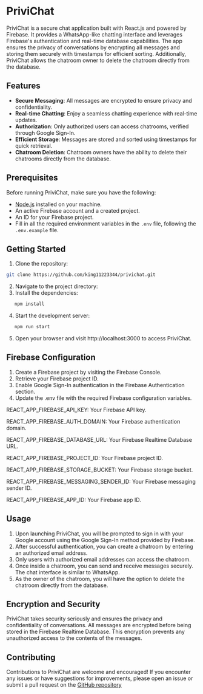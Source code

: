 # PriviChat

PriviChat is a secure chat application built with React.js and powered by Firebase. It provides a WhatsApp-like chatting interface and leverages Firebase's authentication and real-time database capabilities. The app ensures the privacy of conversations by encrypting all messages and storing them securely with timestamps for efficient sorting. Additionally, PriviChat allows the chatroom owner to delete the chatroom directly from the database.

## Features

- **Secure Messaging**: All messages are encrypted to ensure privacy and confidentiality.
- **Real-time Chatting**: Enjoy a seamless chatting experience with real-time updates.
- **Authorization**: Only authorized users can access chatrooms, verified through Google Sign-In.
- **Efficient Storage**: Messages are stored and sorted using timestamps for quick retrieval.
- **Chatroom Deletion**: Chatroom owners have the ability to delete their chatrooms directly from the database.

## Prerequisites

Before running PriviChat, make sure you have the following:

- [Node.js](https://nodejs.org) installed on your machine.
- An active Firebase account and a created project.
- An ID for your Firebase project.
- Fill in all the required environment variables in the `.env` file, following the `.env.example` file.

## Getting Started

1. Clone the repository:

```bash
git clone https://github.com/king11223344/privichat.git
```
2. Navigate to the project directory:
3. Install the dependencies:
```bash
   npm install
```
4. Start the development server:
```bash
   npm run start
```
5. Open your browser and visit http://localhost:3000 to access PriviChat.

## Firebase Configuration

1. Create a Firebase project by visiting the Firebase Console.
2. Retrieve your Firebase project ID.
3. Enable Google Sign-In authentication in the Firebase Authentication section.
4. Update the .env file with the required Firebase configuration variables.
   
REACT_APP_FIREBASE_API_KEY: Your Firebase API key.

REACT_APP_FIREBASE_AUTH_DOMAIN: Your Firebase authentication domain.

REACT_APP_FIREBASE_DATABASE_URL: Your Firebase Realtime Database URL.

REACT_APP_FIREBASE_PROJECT_ID: Your Firebase project ID.

REACT_APP_FIREBASE_STORAGE_BUCKET: Your Firebase storage bucket.

REACT_APP_FIREBASE_MESSAGING_SENDER_ID: Your Firebase messaging sender ID.

REACT_APP_FIREBASE_APP_ID: Your Firebase app ID.


## Usage 

1. Upon launching PriviChat, you will be prompted to sign in with your Google account using the Google Sign-In method provided by Firebase.
2. After successful authentication, you can create a chatroom by entering an authorized email address.
3. Only users with authorized email addresses can access the chatroom.
4. Once inside a chatroom, you can send and receive messages securely. The chat interface is similar to WhatsApp.
5. As the owner of the chatroom, you will have the option to delete the chatroom directly from the database.


## Encryption and Security

PriviChat takes security seriously and ensures the privacy and confidentiality of conversations. All messages are encrypted before being stored in the Firebase Realtime Database. This encryption prevents any unauthorized access to the contents of the messages.

## Contributing
Contributions to PriviChat are welcome and encouraged! If you encounter any issues or have suggestions for improvements, please open an issue or submit a pull request on the [GitHub repository](https://github.com/king11223344/)
